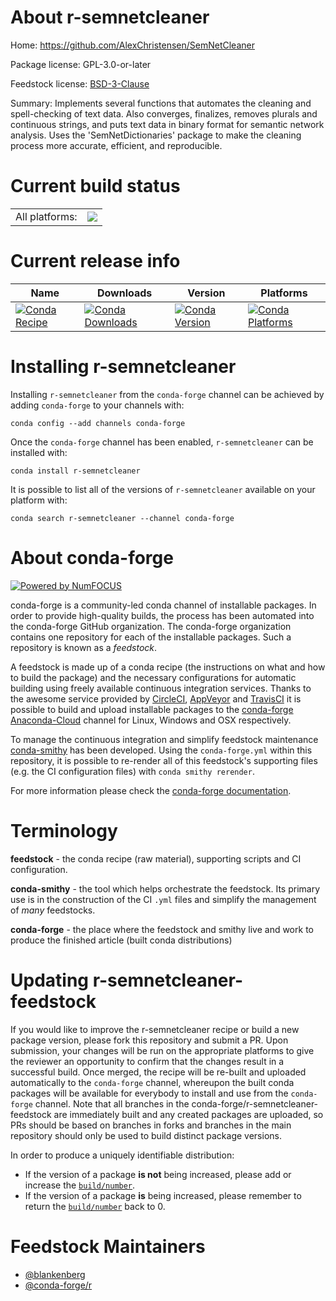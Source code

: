 About r-semnetcleaner
=====================

Home: https://github.com/AlexChristensen/SemNetCleaner

Package license: GPL-3.0-or-later

Feedstock license: [BSD-3-Clause](https://github.com/conda-forge/r-semnetcleaner-feedstock/blob/master/LICENSE.txt)

Summary: Implements several functions that automates the cleaning and spell-checking of text data. Also converges, finalizes, removes plurals and continuous strings, and puts text data in binary format for semantic network analysis. Uses the 'SemNetDictionaries' package to make the cleaning process more accurate, efficient, and reproducible.

Current build status
====================


<table><tr><td>All platforms:</td>
    <td>
      <a href="https://dev.azure.com/conda-forge/feedstock-builds/_build/latest?definitionId=10322&branchName=master">
        <img src="https://dev.azure.com/conda-forge/feedstock-builds/_apis/build/status/r-semnetcleaner-feedstock?branchName=master">
      </a>
    </td>
  </tr>
</table>

Current release info
====================

| Name | Downloads | Version | Platforms |
| --- | --- | --- | --- |
| [![Conda Recipe](https://img.shields.io/badge/recipe-r--semnetcleaner-green.svg)](https://anaconda.org/conda-forge/r-semnetcleaner) | [![Conda Downloads](https://img.shields.io/conda/dn/conda-forge/r-semnetcleaner.svg)](https://anaconda.org/conda-forge/r-semnetcleaner) | [![Conda Version](https://img.shields.io/conda/vn/conda-forge/r-semnetcleaner.svg)](https://anaconda.org/conda-forge/r-semnetcleaner) | [![Conda Platforms](https://img.shields.io/conda/pn/conda-forge/r-semnetcleaner.svg)](https://anaconda.org/conda-forge/r-semnetcleaner) |

Installing r-semnetcleaner
==========================

Installing `r-semnetcleaner` from the `conda-forge` channel can be achieved by adding `conda-forge` to your channels with:

```
conda config --add channels conda-forge
```

Once the `conda-forge` channel has been enabled, `r-semnetcleaner` can be installed with:

```
conda install r-semnetcleaner
```

It is possible to list all of the versions of `r-semnetcleaner` available on your platform with:

```
conda search r-semnetcleaner --channel conda-forge
```


About conda-forge
=================

[![Powered by NumFOCUS](https://img.shields.io/badge/powered%20by-NumFOCUS-orange.svg?style=flat&colorA=E1523D&colorB=007D8A)](http://numfocus.org)

conda-forge is a community-led conda channel of installable packages.
In order to provide high-quality builds, the process has been automated into the
conda-forge GitHub organization. The conda-forge organization contains one repository
for each of the installable packages. Such a repository is known as a *feedstock*.

A feedstock is made up of a conda recipe (the instructions on what and how to build
the package) and the necessary configurations for automatic building using freely
available continuous integration services. Thanks to the awesome service provided by
[CircleCI](https://circleci.com/), [AppVeyor](https://www.appveyor.com/)
and [TravisCI](https://travis-ci.com/) it is possible to build and upload installable
packages to the [conda-forge](https://anaconda.org/conda-forge)
[Anaconda-Cloud](https://anaconda.org/) channel for Linux, Windows and OSX respectively.

To manage the continuous integration and simplify feedstock maintenance
[conda-smithy](https://github.com/conda-forge/conda-smithy) has been developed.
Using the ``conda-forge.yml`` within this repository, it is possible to re-render all of
this feedstock's supporting files (e.g. the CI configuration files) with ``conda smithy rerender``.

For more information please check the [conda-forge documentation](https://conda-forge.org/docs/).

Terminology
===========

**feedstock** - the conda recipe (raw material), supporting scripts and CI configuration.

**conda-smithy** - the tool which helps orchestrate the feedstock.
                   Its primary use is in the construction of the CI ``.yml`` files
                   and simplify the management of *many* feedstocks.

**conda-forge** - the place where the feedstock and smithy live and work to
                  produce the finished article (built conda distributions)


Updating r-semnetcleaner-feedstock
==================================

If you would like to improve the r-semnetcleaner recipe or build a new
package version, please fork this repository and submit a PR. Upon submission,
your changes will be run on the appropriate platforms to give the reviewer an
opportunity to confirm that the changes result in a successful build. Once
merged, the recipe will be re-built and uploaded automatically to the
`conda-forge` channel, whereupon the built conda packages will be available for
everybody to install and use from the `conda-forge` channel.
Note that all branches in the conda-forge/r-semnetcleaner-feedstock are
immediately built and any created packages are uploaded, so PRs should be based
on branches in forks and branches in the main repository should only be used to
build distinct package versions.

In order to produce a uniquely identifiable distribution:
 * If the version of a package **is not** being increased, please add or increase
   the [``build/number``](https://conda.io/docs/user-guide/tasks/build-packages/define-metadata.html#build-number-and-string).
 * If the version of a package **is** being increased, please remember to return
   the [``build/number``](https://conda.io/docs/user-guide/tasks/build-packages/define-metadata.html#build-number-and-string)
   back to 0.

Feedstock Maintainers
=====================

* [@blankenberg](https://github.com/blankenberg/)
* [@conda-forge/r](https://github.com/conda-forge/r/)

